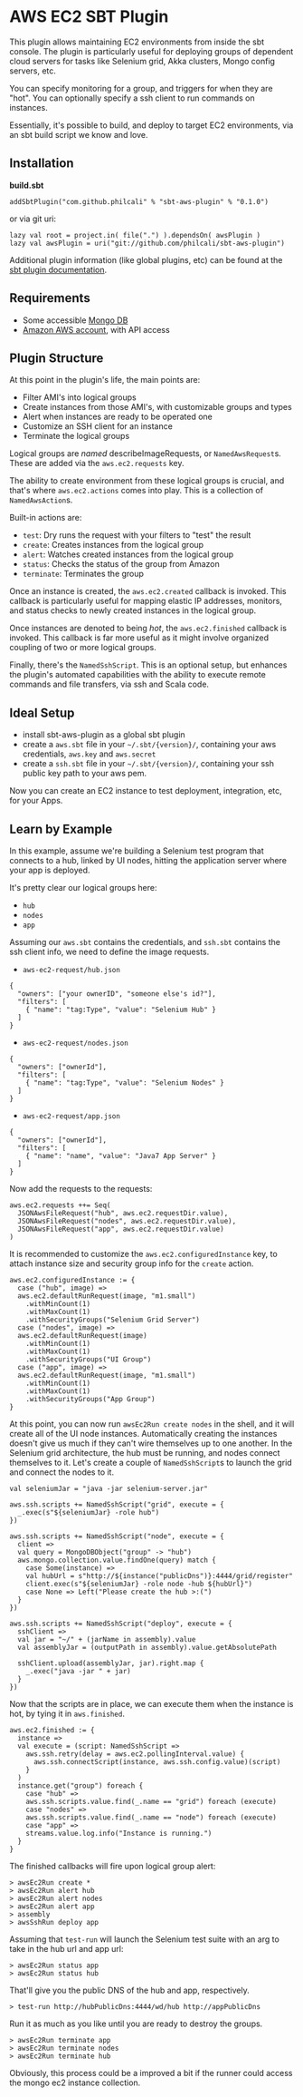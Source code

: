 # AWS EC2 SBT Plugin

This plugin allows maintaining EC2 environments from inside the sbt console.
The plugin is particularly useful for deploying groups of dependent
cloud servers for tasks like Selenium grid, Akka clusters, Mongo config
servers, etc.

You can specify monitoring for a group, and triggers for when they are "hot".
You can optionally specify a ssh client to run commands on instances.

Essentially, it's possible to build, and deploy to target EC2 environments, via
an sbt build script we know and love.

## Installation

__build.sbt__

```
addSbtPlugin("com.github.philcali" % "sbt-aws-plugin" % "0.1.0")
```

or via git uri:

```
lazy val root = project.in( file(".") ).dependsOn( awsPlugin )
lazy val awsPlugin = uri("git://github.com/philcali/sbt-aws-plugin")
```

Additional plugin information (like global plugins, etc) can be found
at the [sbt plugin documentation][1].

## Requirements

- Some accessible [Mongo DB][2]
- [Amazon AWS account][3], with API access

## Plugin Structure

At this point in the plugin's life, the main points are:

- Filter AMI's into logical groups
- Create instances from those AMI's, with customizable groups and types
- Alert when instances are ready to be operated one
- Customize an SSH client for an instance
- Terminate the logical groups

Logical groups are _named_ describeImageRequests, or
`NamedAwsRequest`s. These are added via the `aws.ec2.requests` key.

The ability to create environment from these logical groups is
crucial, and that's where `aws.ec2.actions` comes into play. This is a
collection of `NamedAwsAction`s.

Built-in actions are:

- `test`: Dry runs the request with your filters to "test" the result
- `create`: Creates instances from the logical group
- `alert`: Watches created instances from the logical group
- `status`: Checks the status of the group from Amazon
- `terminate`: Terminates the group

Once an instance is created, the `aws.ec2.created` callback is invoked.
This callback is particularly useful for mapping elastic IP
addresses, monitors, and status checks to newly created instances
in the logical group.

Once instances are denoted to being _hot_, the `aws.ec2.finished`
callback is invoked. This callback is far more useful as it might
involve organized coupling of two or more logical groups.

Finally, there's the `NamedSshScript`. This is an optional setup, but
enhances the plugin's automated capabilities with the ability to
execute remote commands and file transfers, via ssh and Scala code.

## Ideal Setup

- install sbt-aws-plugin as a global sbt plugin
- create a `aws.sbt` file in your `~/.sbt/{version}/`, containing your aws credentials, `aws.key` and `aws.secret`
- create a `ssh.sbt` file in your `~/.sbt/{version}/`, containing your ssh public key path to your aws pem.

Now you can create an EC2 instance to test deployment, integration, etc, for your Apps.

## Learn by Example

In this example, assume we're building a Selenium test program that
connects to a hub, linked by UI nodes, hitting the application server
where your app is deployed.

It's pretty clear our logical groups here:

- `hub`
- `nodes`
- `app`

Assuming our `aws.sbt` contains the credentials, and `ssh.sbt`
contains the ssh client info, we need to define the image requests.

- `aws-ec2-request/hub.json`

```
{
  "owners": ["your ownerID", "someone else's id?"],
  "filters": [
    { "name": "tag:Type", "value": "Selenium Hub" }
  ]
}
```

- `aws-ec2-request/nodes.json`

```
{
  "owners": ["ownerId"],
  "filters": [
    { "name": "tag:Type", "value": "Selenium Nodes" }
  ]
}
```

- `aws-ec2-request/app.json`

```
{
  "owners": ["ownerId"],
  "filters": [
    { "name": "name", "value": "Java7 App Server" }
  ]
}
```

Now add the requests to the requests:

```
aws.ec2.requests ++= Seq(
  JSONAwsFileRequest("hub", aws.ec2.requestDir.value),
  JSONAwsFileRequest("nodes", aws.ec2.requestDir.value),
  JSONAwsFileRequest("app", aws.ec2.requestDir.value)
)
```

It is recommended to customize the `aws.ec2.configuredInstance` key, to
attach instance size and security group info for the `create` action.

```
aws.ec2.configuredInstance := {
  case ("hub", image) =>
  aws.ec2.defaultRunRequest(image, "m1.small")
    .withMinCount(1)
    .withMaxCount(1)
    .withSecurityGroups("Selenium Grid Server")
  case ("nodes", image) =>
  aws.ec2.defaultRunRequest(image)
    .withMinCount(1)
    .withMaxCount(1)
    .withSecurityGroups("UI Group")
  case ("app", image) =>
  aws.ec2.defaultRunRequest(image, "m1.small")
    .withMinCount(1)
    .withMaxCount(1)
    .withSecurityGroups("App Group")
}
```

At this point, you can now run `awsEc2Run create nodes` in the shell,
and it will create all of the UI node instances. Automatically
creating the instances doesn't give us much if they can't wire
themselves up to one another. In the Selenium grid architecture,
the hub must be running, and nodes connect themselves to it. Let's
create a couple of `NamedSshScript`s to launch the grid and connect
the nodes to it.

```
val seleniumJar = "java -jar selenium-server.jar"

aws.ssh.scripts += NamedSshScript("grid", execute = {
  _.exec(s"${seleniumJar} -role hub")
})

aws.ssh.scripts += NamedSshScript("node", execute = {
  client =>
  val query = MongoDBObject("group" -> "hub")
  aws.mongo.collection.value.findOne(query) match {
    case Some(instance) =>
    val hubUrl = s"http://${instance("publicDns")}:4444/grid/register"
    client.exec(s"${seleniumJar} -role node -hub ${hubUrl}")
    case None => Left("Please create the hub >:(")
  }
})

aws.ssh.scripts += NamedSshScript("deploy", execute = {
  sshClient =>
  val jar = "~/" + (jarName in assembly).value
  val assemblyJar = (outputPath in assembly).value.getAbsolutePath

  sshClient.upload(assemblyJar, jar).right.map {
    _.exec("java -jar " + jar)
  }
})
```

Now that the scripts are in place, we can execute them when the
instance is hot, by tying it in `aws.finished`.

```
aws.ec2.finished := {
  instance =>
  val execute = (script: NamedSshScript =>
    aws.ssh.retry(delay = aws.ec2.pollingInterval.value) {
      aws.ssh.connectScript(instance, aws.ssh.config.value)(script)
    }
  )
  instance.get("group") foreach {
    case "hub" =>
    aws.ssh.scripts.value.find(_.name == "grid") foreach (execute)
    case "nodes" =>
    aws.ssh.scripts.value.find(_.name == "node") foreach (execute)
    case "app" =>
    streams.value.log.info("Instance is running.")
  }
}
```

The finished callbacks will fire upon logical group alert:

```
> awsEc2Run create *
> awsEc2Run alert hub
> awsEc2Run alert nodes
> awsEc2Run alert app
> assembly
> awsSshRun deploy app
```

Assuming that `test-run` will launch the Selenium test suite with an
arg to take in the hub url and app url:

```
> awsEc2Run status app
> awsEc2Run status hub
```

That'll give you the public DNS of the hub and app, respectively.

```
> test-run http://hubPublicDns:4444/wd/hub http://appPublicDns
```

Run it as much as you like until you are ready to destroy the groups.

```
> awsEc2Run terminate app
> awsEc2Run terminate nodes
> awsEc2Run terminate hub
```

Obviously, this process could be a improved a bit if the runner could
access the mongo ec2 instance collection.

[1]: http://www.scala-sbt.org/release/docs/Extending/Plugins
[2]: http://www.mongodb.com/
[3]: http://aws.amazon.com/

